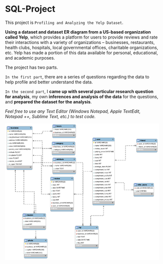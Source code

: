 # SQL-Project
This project is `Profiling and Analyzing the Yelp Dataset`.


**Using a dataset and dataset ER diagram from a US-based organization called Yelp**, which provides a platform for users to provide reviews and rate their interactions with a variety of organizations – businesses, restaurants, health clubs, hospitals, local governmental offices, charitable organizations, etc. Yelp has made a portion of this data available for personal, educational, and academic purposes.


The project has two parts.


`In the first part`, there are a series of questions regarding the data to help profile and better understand the data.


`In the second part`, I **came up with several particular research question for analysis**, my own **inferences and analysis of the data** for the questions, and **prepared the dataset for the analysis**. 


_Feel free to use any Text Editor (Windows Notepad, Apple TextEdit, Notepad ++, Sublime Text, etc.) to test code._


![Yelp Dataset ER Diagram.png](Yelp%20Dataset%20ER%20Diagram.png)
